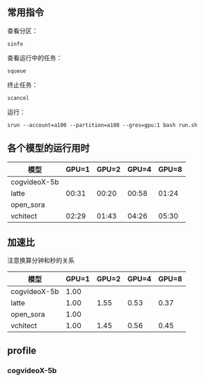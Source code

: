 ## 常用指令
查看分区：
```
sinfo
```
查看运行中的任务：
```
squeue
```
终止任务：
```
scancel
```
运行：
```
srun --account=a100 --partition=a100 --gres=gpu:1 bash run.sh
```

## 各个模型的运行用时
| 模型 | GPU=1 | GPU=2 | GPU=4 | GPU=8 | 
| --- | --- | --- | --- | --- |
| cogvideoX-5b | 
| latte | 00:31 | 00:20 | 00:58 | 01:24 |
| open_sora |
| vchitect | 02:29 | 01:43 | 04:26 | 05:30 |

## 加速比
注意换算分钟和秒的关系

| 模型 | GPU=1 | GPU=2 | GPU=4 | GPU=8 | 
| --- | --- | --- | --- | --- |
| cogvideoX-5b | 1.00 | 
| latte | 1.00 | 1.55 | 0.53 | 0.37 |
| open_sora | 1.00 |
| vchitect | 1.00 | 1.45 | 0.56 | 0.45 |

## profile
### cogvideoX-5b
